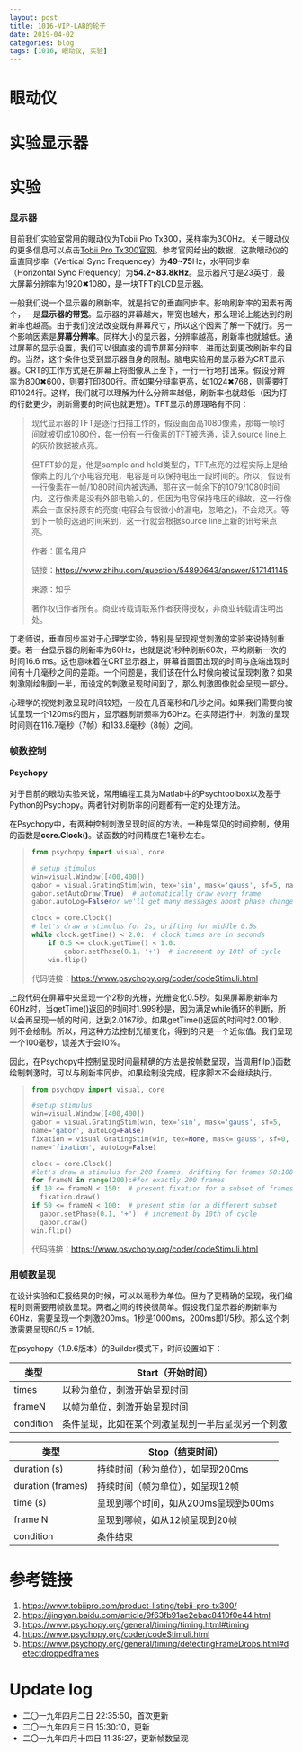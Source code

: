 ```yaml
---
layout: post
title: 1016-VIP-LAB的轮子
date: 2019-04-02
categories: blog
tags: [1016, 眼动仪, 实验]
---
```


# 眼动仪

# 实验显示器

# 实验 

### 显示器

目前我们实验室常用的眼动仪为Tobii Pro Tx300，采样率为300Hz。关于眼动仪的更多信息可以点击[Tobii Pro Tx300官网](<https://www.tobiipro.com/product-listing/tobii-pro-tx300/>)。参考官网给出的数据，这款眼动仪的垂直同步率（Vertical Sync Frequencey）为**49~75**Hz，水平同步率（Horizontal Sync Frequency）为**54.2~83.8kHz**。显示器尺寸是23英寸，最大屏幕分辨率为1920✖1080，是一块TFT的LCD显示器。

一般我们说一个显示器的刷新率，就是指它的垂直同步率。影响刷新率的因素有两个，一是**显示器的带宽**。显示器的屏幕越大，带宽也越大，那么理论上能达到的刷新率也越高。由于我们没法改变既有屏幕尺寸，所以这个因素了解一下就行。另一个影响因素是**屏幕分辨率**。同样大小的显示器，分辨率越高，刷新率也就越低。通过屏幕的显示设置，我们可以很直接的调节屏幕分辩率，进而达到更改刷新率的目的。当然，这个条件也受到显示器自身的限制。脑电实验用的显示器为CRT显示器。CRT的工作方式是在屏幕上将图像从上至下，一行一行地打出来。假设分辨率为800✖600，则要打印800行。而如果分辩率更高，如1024✖768，则需要打印1024行。这样，我们就可以理解为什么分辨率越低，刷新率也就越低（因为打的行数更少，刷新需要的时间也就更短）。TFT显示的原理略有不同：

> 现代显示器的TFT是逐行扫描工作的，假设画面高1080像素，那每一帧时间就被切成1080份，每一份有一行像素的TFT被选通，读入source line上的灰阶数据被点亮。
>
> 但TFT妙的是，他是sample and hold类型的，TFT点亮的过程实际上是给像素上的几个小电容充电，电容是可以保持电压一段时间的。所以，假设有一行像素在一帧/1080时间内被选通，那在这一帧余下的1079/1080时间内，这行像素是没有外部电输入的，但因为电容保持电压的缘故，这一行像素会一直保持原有的亮度(电容会有很微小的漏电，忽略之)，不会熄灭。等到下一帧的选通时间来到，这一行就会根据source line上新的讯号来点亮。
>
> 作者：匿名用户
>
> 链接：https://www.zhihu.com/question/54890643/answer/517141145
>
> 来源：知乎
>
> 著作权归作者所有。商业转载请联系作者获得授权，非商业转载请注明出处。

丁老师说，垂直同步率对于心理学实验，特别是呈现视觉刺激的实验来说特别重要。若一台显示器的刷新率为60Hz，也就是说1秒种刷新60次，平均刷新一次的时间16.6 ms。这也意味着在CRT显示器上，屏幕首画面出现的时间与底端出现时间有十几毫秒之间的差距。一个问题是，我们该在什么时候向被试呈现刺激？如果刺激刚绘制到一半，而设定的刺激呈现时间到了，那么刺激图像就会呈现一部分。

心理学的视觉刺激呈现时间较短，一般在几百毫秒和几秒之间。如果我们需要向被试呈现一个120ms的图片，显示器刷新频率为60Hz。在实际运行中，刺激的呈现时间则在116.7毫秒（7帧）和133.8毫秒（8帧）之间。

### 帧数控制

#### Psychopy

对于目前的眼动实验来说，常用编程工具为Matlab中的Psychtoolbox以及基于Python的Psychopy。两者针对刷新率的问题都有一定的处理方法。

在Psychopy中，有两种控制刺激呈现时间的方法。一种是常见的时间控制，使用的函数是**core.Clock()**。该函数的时间精度在1毫秒左右。

> ```python
> from psychopy import visual, core
> 
> # setup stimulus
> win=visual.Window([400,400])
> gabor = visual.GratingStim(win, tex='sin', mask='gauss', sf=5, name='gabor')
> gabor.setAutoDraw(True)  # automatically draw every frame
> gabor.autoLog=False#or we'll get many messages about phase change
> 
> clock = core.Clock()
> # let's draw a stimulus for 2s, drifting for middle 0.5s
> while clock.getTime() < 2.0:  # clock times are in seconds
>     if 0.5 <= clock.getTime() < 1.0:
>         gabor.setPhase(0.1, '+')  # increment by 10th of cycle
>     win.flip()
> ```
>
> 代码链接：https://www.psychopy.org/coder/codeStimuli.html

上段代码在屏幕中央呈现一个2秒的光栅，光栅变化0.5秒。如果屏幕刷新率为60Hz时，当getTime()返回的时间时1.999秒是，因为满足while循环的判断，所以会再呈现一帧的时间，达到2.0167秒。如果getTime()返回的时间时2.001秒，则不会绘制。所以，用这种方法控制光栅变化，得到的只是一个近似值。我们呈现一个100毫秒，误差大于会10%。

因此，在Psychopy中控制呈现时间最精确的方法是按帧数呈现，当调用filp()函数绘制刺激时，可以与刷新率同步。如果绘制没完成，程序脚本不会继续执行。

>```python
>from psychopy import visual, core
>
>#setup stimulus
>win=visual.Window([400,400])
>gabor = visual.GratingStim(win, tex='sin', mask='gauss', sf=5,
>name='gabor', autoLog=False)
>fixation = visual.GratingStim(win, tex=None, mask='gauss', sf=0, size=0.02,
>name='fixation', autoLog=False)
>
>clock = core.Clock()
>#let's draw a stimulus for 200 frames, drifting for frames 50:100
>for frameN in range(200):#for exactly 200 frames
>if 10 <= frameN < 150:  # present fixation for a subset of frames
>   fixation.draw()
>if 50 <= frameN < 100:  # present stim for a different subset
>   gabor.setPhase(0.1, '+')  # increment by 10th of cycle
>   gabor.draw()
>win.flip()
>```
>
>代码链接：https://www.psychopy.org/coder/codeStimuli.html

### 用帧数呈现

在设计实验和汇报结果的时候，可以以毫秒为单位。但为了更精确的呈现，我们编程时则需要用帧数呈现。两者之间的转换很简单。假设我们显示器的刷新率为60Hz，需要呈现一个刺激200ms。1秒是1000ms，200ms即1/5秒。那么这个刺激需要呈现60/5 = 12帧。

在psychopy（1.9.6版本）的Builder模式下，时间设置如下：

| 类型      | Start（开始时间）                                  |
| --------- | -------------------------------------------------- |
| times     | 以秒为单位，刺激开始呈现时间                       |
| frameN    | 以帧为单位，刺激开始呈现时间                       |
| condition | 条件呈现，比如在某个刺激呈现到一半后呈现另一个刺激 |

| 类型              | Stop（结束时间）                     |
| ----------------- | ------------------------------------ |
| duration (s)      | 持续时间（秒为单位），如呈现200ms    |
| duration (frames) | 持续时间（帧为单位），如呈现12帧     |
| time (s)          | 呈现到哪个时间，如从200ms呈现到500ms |
| frame N           | 呈现到哪帧，如从12帧呈现到20帧       |
| condition         | 条件结束                             |



# 参考链接

1. <https://www.tobiipro.com/product-listing/tobii-pro-tx300/>
2. <https://jingyan.baidu.com/article/9f63fb91ae2ebac8410f0e44.html>
3. <https://www.psychopy.org/general/timing/timing.html#timing>
4. <https://www.psychopy.org/coder/codeStimuli.html>
5. <https://www.psychopy.org/general/timing/detectingFrameDrops.html#detectdroppedframes>



#  Update log

- 二〇一九年四月二日 22:35:50，首次更新
- 二〇一九年四月三日 15:30:10，更新
- 二〇一九年四月十四日 11:35:27，更新帧数呈现